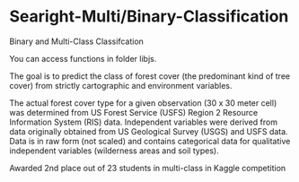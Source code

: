 # Searight-Multi/Binary-Classification

Binary and Multi-Class Classifcation

You can access functions in folder libjs.

The goal is to predict the class of forest cover (the predominant kind of tree cover) from strictly cartographic and environment variables.

The actual forest cover type for a given observation (30 x 30 meter cell) was determined from US Forest Service (USFS) Region 2 Resource Information System (RIS) data. Independent variables were derived from data originally obtained from US Geological Survey (USGS) and USFS data. Data is in raw form (not scaled) and contains categorical data for qualitative independent variables (wilderness areas and soil types).

Awarded 2nd place out of 23 students in multi-class in Kaggle competition
